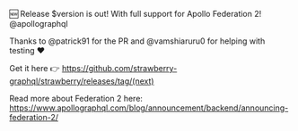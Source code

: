 🆕 Release $version is out! With full support for Apollo Federation 2! @apollographql

Thanks to @patrick91 for the PR and @vamshiaruru0 for helping with testing ❤️

Get it here 👉 https://github.com/strawberry-graphql/strawberry/releases/tag/(next)

Read more about Federation 2 here: https://www.apollographql.com/blog/announcement/backend/announcing-federation-2/
